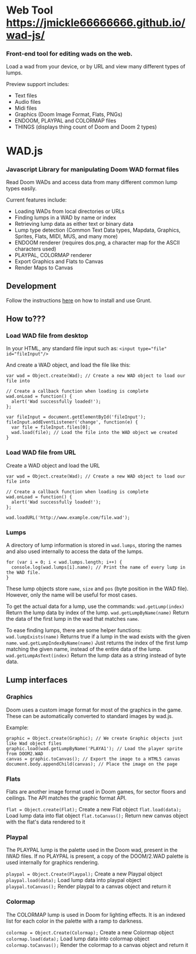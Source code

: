 # Web Tool <https://jmickle66666666.github.io/wad-js/>
### Front-end tool for editing wads on the web.
Load a wad from your device, or by URL and view many different types of lumps.

Preview support includes:
* Text files
* Audio files
* Midi files
* Graphics (Doom Image Format, Flats, PNGs)
* ENDOOM, PLAYPAL and COLORMAP files
* THINGS (displays thing count of Doom and Doom 2 types)

# WAD.js
### Javascript Library for manipulating Doom WAD format files
Read Doom WADs and access data from many different common lump types easily. 

Current features include:
* Loading WADs from local directories or URLs
* Finding lumps in a WAD by name or index
* Retrieving lump data as either text or binary data
* Lump type detection (Common Text Data types, Mapdata, Graphics, Sprites, Flats, MIDI, MUS, and many more)
* ENDOOM renderer (requires dos.png, a character map for the ASCII characters used)
* PLAYPAL, COLORMAP renderer
* Export Graphics and Flats to Canvas
* Render Maps to Canvas

## Development
 
Follow the instructions [here](http://gruntjs.com/getting-started) on how to install and use Grunt. 

## How to???

### Load WAD file from desktop

In your HTML, any standard file input such as:
`<input type="file" id="fileInput"/>`

And create a WAD object, and load the file like this:
```
var wad = Object.create(Wad); // Create a new WAD object to load our file into

// Create a callback function when loading is complete
wad.onLoad = function() {
  alert('Wad successfully loaded!');
};

var fileInput = document.getElementById('fileInput');
fileInput.addEventListener('change', function(e) {
  var file = fileInput.files[0];
  wad.load(file); // Load the file into the WAD object we created
}
```

### Load WAD file from URL

Create a WAD object and load the URL
```
var wad = Object.create(Wad); // Create a new WAD object to load our file into

// Create a callback function when loading is complete
wad.onLoad = function() {
  alert('Wad successfully loaded!');
}; 

wad.loadURL('http://www.example.com/file.wad');
```

### Lumps

A directory of lump information is stored in `wad.lumps`, storing the names and also used internally to access the data of the lumps.
```
for (var i = 0; i < wad.lumps.length; i++) {
  console.log(wad.lumps[i].name); // Print the name of every lump in the WAD file.
}
```

These lump objects store `name`, `size` and `pos` (byte position in the WAD file). However, only the name will be useful for most cases.

To get the actual data for a lump, use the commands:
`wad.getLump(index)` 
Return the lump data by index of the lump.
`wad.getLumpByName(name)` 
Return the data of the first lump in the wad that matches `name`.

To ease finding lumps, there are some helper functions:
`wad.lumpExists(name)` 
Returns true if a lump in the wad exists with the given `name`.
`wad.getLumpIndexByName(name)` 
Just returns the index of the first lump matching the given name, instead of the entire data of the lump.
`wad.getLumpAsText(index)` 
Return the lump data as a string instead of byte data.

## Lump interfaces

### Graphics

Doom uses a custom image format for most of the graphics in the game. These can be automatically converted to standard images by wad.js.

Example:
```
graphic = Object.create(Graphic); // We create Graphic objects just like Wad object files
graphic.load(wad.getLumpByName('PLAYA1'); // Load the player sprite from DOOM2.WAD
canvas = graphic.toCanvas(); // Export the image to a HTML5 canvas
document.body.appendChild(canvas); // Place the image on the page
```

### Flats

Flats are another image format used in Doom games, for sector floors and ceilings. The API matches the graphic format API.

`flat = Object.create(Flat);` 
Create a new Flat object
`flat.load(data);` 
Load lump data into flat object
`flat.toCanvas();` 
Return new canvas object with the flat's data rendered to it

### Playpal

The PLAYPAL lump is the palette used in the Doom wad, present in the IWAD files. If no PLAYPAL is present, a copy of the DOOM/2.WAD palette is used internally for graphics rendering.

`playpal = Object.Create(Playpal);` 
Create a new Playpal object
`playpal.load(data);` 
Load lump data into playpal object
`playpal.toCanvas();` 
Render playpal to a canvas object and return it

### Colormap

The COLORMAP lump is used in Doom for lighting effects. It is an indexed list for each color in the palette with a ramp to darkness.

`colormap = Object.Create(Colormap);` 
Create a new Colormap object
`colormap.load(data);` 
Load lump data into colormap object
`colormap.toCanvas();`
Render the colormap to a canvas object and return it

